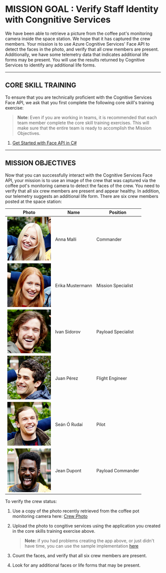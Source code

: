 # MISSION GOAL : Verify Staff Identity with Congnitive Services

We have been able to retrieve a picture from the coffee pot's monitoring camera inside the space station.  We hope that it has captured the crew members.  Your mission is to use Azure Cognitive Services' Face API to detect the faces in the photo, and verify that all crew members are present.  Additionally, we have some telemetry data that indicates additional life forms may be present.  You will use the results returned by Cognitive Services to identify any additional life forms.

____

## CORE SKILL TRAINING

To ensure that you are technically proficient with the Cognitive Services Face API, we ask that you first complete the following core skill's training exercise:

> **Note**: Even if you are working in teams, it is recommended that each team member complete the core skill training exercises.  This will make sure that the entire team is ready to accomplish the Mission Objectives. 

1. [Get Started with Face API in C#](https://www.microsoft.com/cognitive-services/en-us/face-api/documentation/get-started-with-face-api/GettingStartedwithFaceAPIinCSharp)

____

## MISSION OBJECTIVES

Now that you can successfully interact with the Cognitive Services Face API, your mission is to use an image of the crew that was captured via the coffee pot's monitoring camera to detect the faces of the crew.  You need to verify that all six crew members are present and appear healthy.  In addition, our telemetry suggests an additional life form.  There are six crew members posted at the space station:

| Photo | Name | Position | 
| --- | --- | --- |
| ![Anna Malli](images/AnnaMalli.jpg) | Anna Malli | Commander | 
| ![Erika Mustermann](images/ErikaMustermann.jpg) | Erika Mustermann | Mission Specialist |
| ![Ivan Sidorov](images/IvanSidorov.jpg) |Ivan Sidorov | Payload Specialist |
| ![Juan Pérez](images/JuanPerez.jpg) | Juan Pérez | Flight Engineer |
| ![Seán Ó Rudaí](images/SeanORudai.jpg) | Seán Ó Rudaí | Pilot |
| ![Jean Dupont](images/JeanDupont.jpg) | Jean Dupont | Payload Commander |

To verify the crew status:

1. Use a copy of the photo recently retrieved from the coffee pot monitoring camera here: [Crew Photo](images/CrewPhoto.jpg)

1. Upload the photo to congitive services using the application you created in the core skills training exercise above.

    > **Note:** if you had problems creating the app above, or just didn't have time, you can use the sample implementation [here](https://www.microsoft.com/cognitive-services/en-us/face-api)

1. Count the faces, and verify that all six crew members are present. 

1. Look for any additional faces or life forms that may be present.  

